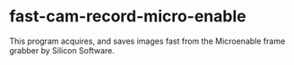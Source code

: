 # fast-cam-record-micro-enable
This program acquires, and saves images fast from the Microenable frame grabber by Silicon Software. 
